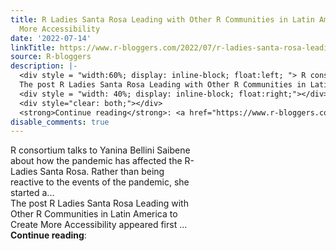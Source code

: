 ```yaml
---
title: R Ladies Santa Rosa Leading with Other R Communities in Latin America to Create
  More Accessibility
date: '2022-07-14'
linkTitle: https://www.r-bloggers.com/2022/07/r-ladies-santa-rosa-leading-with-other-r-communities-in-latin-america-to-create-more-accessibility/
source: R-bloggers
description: |-
  <div style = "width:60%; display: inline-block; float:left; "> R consortium talks to Yanina Bellini Saibene about how the pandemic has affected the R-Ladies Santa Rosa. Rather than being reactive to the events of the pandemic, she started a...<br />
  The post R Ladies Santa Rosa Leading with Other R Communities in Latin America to Create More Accessibility appeared first ...</div>
  <div style = "width: 40%; display: inline-block; float:right;"></div>
  <div style="clear: both;"></div>
  <strong>Continue reading</strong>: <a href="https://www.r-bloggers.com/2022/07/r-ladies-santa-rosa-leading-with-other ...
disable_comments: true
---
```

<div style = "width:60%; display: inline-block; float:left; "> R consortium talks to Yanina Bellini Saibene about how the pandemic has affected the R-Ladies Santa Rosa. Rather than being reactive to the events of the pandemic, she started a...<br />
The post R Ladies Santa Rosa Leading with Other R Communities in Latin America to Create More Accessibility appeared first ...</div>
<div style = "width: 40%; display: inline-block; float:right;"></div>
<div style="clear: both;"></div>
<strong>Continue reading</strong>: <a href="https://www.r-bloggers.com/2022/07/r-ladies-santa-rosa-leading-with-other ...